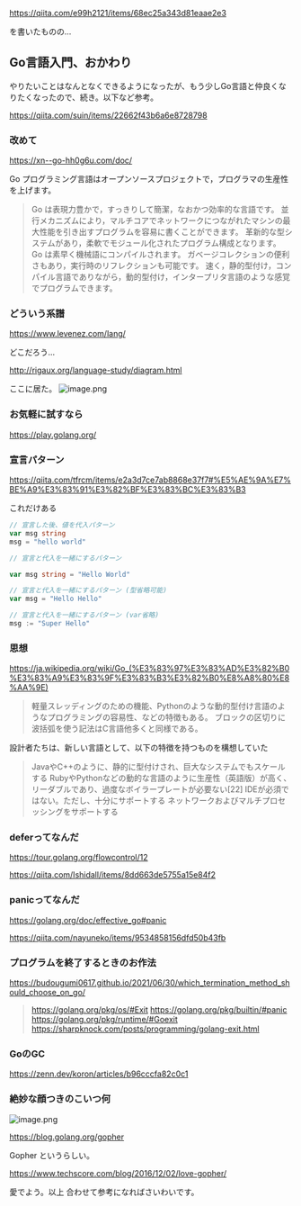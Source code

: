 https://qiita.com/e99h2121/items/68ec25a343d81eaae2e3

を書いたものの...


## Go言語入門、おかわり

やりたいことはなんとなくできるようになったが、もう少しGo言語と仲良くなりたくなったので、続き。以下など参考。

https://qiita.com/suin/items/22662f43b6a6e8728798


### 改めて

https://xn--go-hh0g6u.com/doc/

Go プログラミング言語はオープンソースプロジェクトで，プログラマの生産性を上げます。

> Go は表現力豊かで，すっきりして簡潔，なおかつ効率的な言語です。 並行メカニズムにより，マルチコアでネットワークにつながれたマシンの最大性能を引き出すプログラムを容易に書くことができます。 革新的な型システムがあり，柔軟でモジュール化されたプログラム構成となります。 Go は素早く機械語にコンパイルされます。 ガベージコレクションの便利さもあり，実行時のリフレクションも可能です。 速く，静的型付け，コンパイル言語でありながら，動的型付け，インタープリタ言語のような感覚でプログラムできます。



### どういう系譜

https://www.levenez.com/lang/

どこだろう...

http://rigaux.org/language-study/diagram.html

ここに居た。
![image.png](https://qiita-image-store.s3.ap-northeast-1.amazonaws.com/0/93824/33d122e8-a0cf-0974-db23-996e0c15f253.png)


### お気軽に試すなら

https://play.golang.org/

### 宣言パターン

https://qiita.com/tfrcm/items/e2a3d7ce7ab8868e37f7#%E5%AE%9A%E7%BE%A9%E3%83%91%E3%82%BF%E3%83%BC%E3%83%B3

これだけある

```go
// 宣言した後、値を代入パターン
var msg string
msg = "hello world"

// 宣言と代入を一緒にするパターン

var msg string = "Hello World"

// 宣言と代入を一緒にするパターン (型省略可能)
var msg = "Hello Hello"

// 宣言と代入を一緒にするパターン (var省略)
msg := "Super Hello"

```

### 思想

https://ja.wikipedia.org/wiki/Go_(%E3%83%97%E3%83%AD%E3%82%B0%E3%83%A9%E3%83%9F%E3%83%B3%E3%82%B0%E8%A8%80%E8%AA%9E)

> 軽量スレッディングのための機能、Pythonのような動的型付け言語のようなプログラミングの容易性、などの特徴もある。
> ブロックの区切りに波括弧を使う記法はC言語他多くと同様である。

設計者たちは、新しい言語として、以下の特徴を持つものを構想していた

> JavaやC++のように、静的に型付けされ、巨大なシステムでもスケールする
> RubyやPythonなどの動的な言語のように生産性（英語版）が高く、リーダブルであり、過度なボイラープレートが必要ない[22]
> IDEが必須ではない。ただし、十分にサポートする
> ネットワークおよびマルチプロセッシングをサポートする


### deferってなんだ

https://tour.golang.org/flowcontrol/12

https://qiita.com/Ishidall/items/8dd663de5755a15e84f2

### panicってなんだ

https://golang.org/doc/effective_go#panic

https://qiita.com/nayuneko/items/9534858156dfd50b43fb


### プログラムを終了するときのお作法

https://budougumi0617.github.io/2021/06/30/which_termination_method_should_choose_on_go/

> https://golang.org/pkg/os/#Exit
https://golang.org/pkg/builtin/#panic
https://golang.org/pkg/runtime/#Goexit
https://sharpknock.com/posts/programming/golang-exit.html

### GoのGC

https://zenn.dev/koron/articles/b96cccfa82c0c1


### 絶妙な顔つきのこいつ何

![image.png](https://qiita-image-store.s3.ap-northeast-1.amazonaws.com/0/93824/aaa7f81a-84d2-ba53-b87d-83e666985bc9.png)

https://blog.golang.org/gopher

Gopher というらしい。

https://www.techscore.com/blog/2016/12/02/love-gopher/

愛でよう。以上
合わせて参考になればさいわいです。

